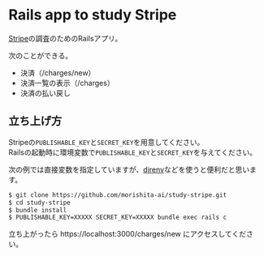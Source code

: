 # Rails app to study Stripe

[Stripe](https://stripe.com/jp)の調査のためのRailsアプリ。

次のことができる。

- 決済（/charges/new）
- 決済一覧の表示（/charges）
- 決済の払い戻し

## 立ち上げ方

Stripeの`PUBLISHABLE_KEY`と`SECRET_KEY`を用意してください。<br>
Railsの起動時に環境変数で`PUBLISHABLE_KEY`と`SECRET_KEY`を与えてください。

次の例では直接変数を指定していますが、[direnv](https://github.com/direnv/direnv)などを使うと便利だと思います。

```bash
$ git clone https://github.com/morishita-ai/study-stripe.git
$ cd study-stripe
$ bundle install
$ PUBLISHABLE_KEY=XXXXX SECRET_KEY=XXXXX bundle exec rails c
```



立ち上がったら https://localhost:3000/charges/new にアクセスしてください。
